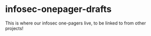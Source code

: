 # infosec-onepager-drafts

This is where our infosec one-pagers live, to be linked to from other projects!
